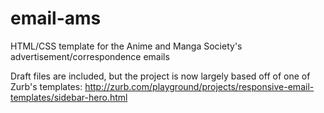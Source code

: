 # email-ams
HTML/CSS template for the Anime and Manga Society's advertisement/correspondence emails

Draft files are included, but the project is now largely based off of one of Zurb's templates:
http://zurb.com/playground/projects/responsive-email-templates/sidebar-hero.html
